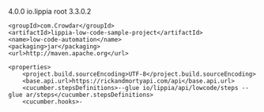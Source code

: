 <?xml version="1.0" encoding="UTF-8"?>
<project xmlns="http://maven.apache.org/POM/4.0.0"
         xmlns:xsi="http://www.w3.org/2001/XMLSchema-instance"
         xsi:schemaLocation="http://maven.apache.org/POM/4.0.0 http://maven.apache.org/xsd/maven-4.0.0.xsd">
    <modelVersion>4.0.0</modelVersion>
    <parent>
        <groupId>io.lippia</groupId>
        <artifactId>root</artifactId>
        <version>3.3.0.2</version>
    </parent>

    <groupId>com.Crowdar</groupId>
    <artifactId>lippia-low-code-sample-project</artifactId>
    <name>low-code-automation</name>
    <packaging>jar</packaging>
    <url>http://maven.apache.org</url>

    <properties>
        <project.build.sourceEncoding>UTF-8</project.build.sourceEncoding>
        <base.api.url>https://rickandmortyapi.com/api</base.api.url>
        <cucumber.stepsDefinitions>--glue io/lippia/api/lowcode/steps --glue ar/steps</cucumber.stepsDefinitions>
        <cucumber.hooks>-